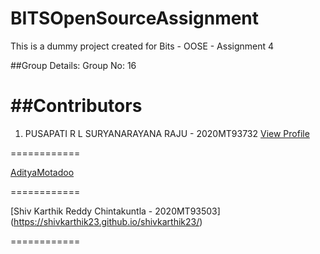 # BITSOpenSourceAssignment
This is a dummy project created for Bits - OOSE - Assignment 4

##Group Details:
Group No: 16

##Contributors
============

1. PUSAPATI R L SURYANARAYANA RAJU - 2020MT93732 [View Profile](https://prlsnraju.github.io/)

============

[AdityaMotadoo](https://github.com/adityamotadoo/adityamotadoo.github.io)

============

[Shiv Karthik Reddy Chintakuntla - 2020MT93503] (https://shivkarthik23.github.io/shivkarthik23/)

============
